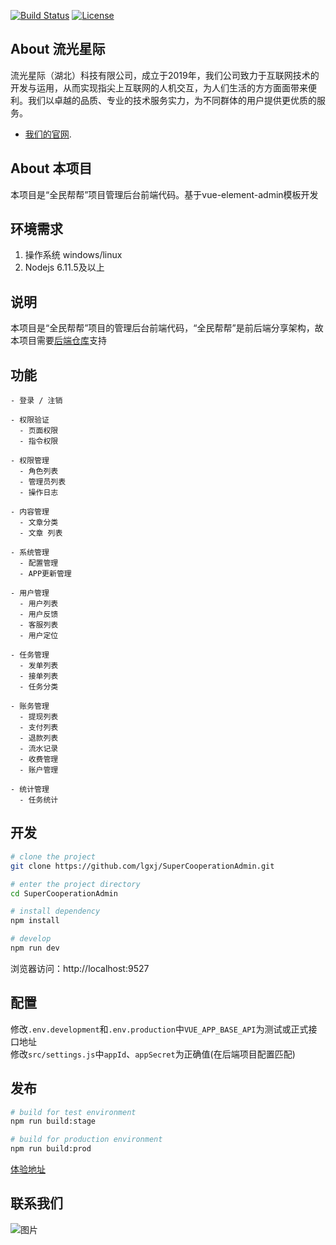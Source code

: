<p align="left">
<a href="https://250.cn">
<img src="https://www.250.cn/static/250/images/logo.png" alt="Build Status"></a>
<a href="https://packagist.org/packages/laravel/framework">
<img src="https://poser.pugx.org/laravel/framework/license.svg" alt="License">
</a>
</p>

## About 流光星际

流光星际（湖北）科技有限公司，成立于2019年，我们公司致力于互联网技术的开发与运用，从而实现指尖上互联网的人机交互，为人们生活的方方面面带来便利。我们以卓越的品质、专业的技术服务实力，为不同群体的用户提供更优质的服务。

- [我们的官网](https://250.cn).

## About 本项目
本项目是“全民帮帮”项目管理后台前端代码。基于vue-element-admin模板开发

## 环境需求
1. 操作系统 windows/linux
2. Nodejs 6.11.5及以上

## 说明
本项目是“全民帮帮”项目的管理后台前端代码，“全民帮帮”是前后端分享架构，故本项目需要[后端仓库](https://github.com/lgxj/SuperCooperationAPI)支持

## 功能

```
- 登录 / 注销

- 权限验证
  - 页面权限
  - 指令权限

- 权限管理
  - 角色列表
  - 管理员列表
  - 操作日志

- 内容管理
  - 文章分类
  - 文章 列表

- 系统管理
  - 配置管理
  - APP更新管理

- 用户管理
  - 用户列表
  - 用户反馈
  - 客服列表
  - 用户定位

- 任务管理
  - 发单列表
  - 接单列表
  - 任务分类

- 账务管理
  - 提现列表
  - 支付列表
  - 退款列表
  - 流水记录
  - 收费管理
  - 账户管理

- 统计管理
  - 任务统计
```

## 开发

```bash
# clone the project
git clone https://github.com/lgxj/SuperCooperationAdmin.git

# enter the project directory
cd SuperCooperationAdmin

# install dependency
npm install

# develop
npm run dev
```

浏览器访问：http://localhost:9527

## 配置
修改`.env.development`和`.env.production`中`VUE_APP_BASE_API`为测试或正式接口地址  
修改`src/settings.js`中`appId`、`appSecret`为正确值(在后端项目配置匹配)

## 发布

```bash
# build for test environment
npm run build:stage

# build for production environment
npm run build:prod
```

[体验地址](http://sc-admin.250.cn/)

## 联系我们
![图片](https://freshoss.oss-cn-chengdu.aliyuncs.com/freshoss/qr-code.png)

